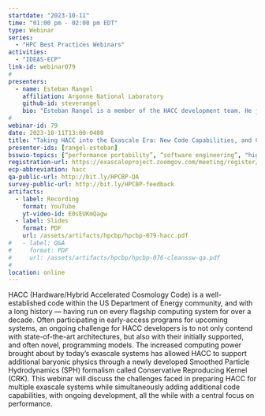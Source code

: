 ```yaml
---
startdate: "2023-10-11"
time: "01:00 pm - 02:00 pm EDT"
type: Webinar
series:
  - "HPC Best Practices Webinars"
activities:
  - "IDEAS-ECP"
link-id: webinar079
#
presenters:
  - name: Esteban Rangel
    affiliation: Argonne National Laboratory
    github-id: steverangel
    bio: "Esteban Rangel is a member of the HACC development team. He joined the Computational Science (CPS) division at Argonne National Laboratory as an Assistant Computational Scientist in 2021. Prior to joining CPS, he was a postdoctoral researcher at the Argonne Leadership Computing Facility (ALCF) working on porting HACC’s hydrodynamics solvers to the Aurora supercomputer. He began contributing to the HACC codebase as a Ph.D. student at Northwestern University, where much of the work towards his thesis was designing and implementing scalable analysis software for N-body cosmological simulations."
#
webinar-id: 79
date: 2023-10-11T13:00-0400
title: "Taking HACC into the Exascale Era: New Code Capabilities, and Challenges"
presenter-ids: [rangel-esteban]
bsswio-topics: [“performance portability”, “software engineering”, "high-performance computing (hpc)", "performance at leadership computing facilities", “online learning”]
registration-url: https://exascaleproject.zoomgov.com/meeting/register/vJItfuiorj0jEhR5uh36EoYBKMWAqvw3-Sg
ecp-abbreviation: hacc
qa-public-url: http://bit.ly/HPCBP-QA
survey-public-url: http://bit.ly/HPCBP-feedback
artifacts:
  - label: Recording
    format: YouTube
    yt-video-id: E0sEUKmQagw
  - label: Slides
    format: PDF
    url: /assets/artifacts/hpcbp/hpcbp-079-hacc.pdf
#   - label: Q&A
#     format: PDF
#     url: /assets/artifacts/hpcbp/hpcbp-076-cleanssw-qa.pdf
#
location: online
---
```

HACC (Hardware/Hybrid Accelerated Cosmology Code) is a well-established code within the US Department of Energy community, and with a long history — having run on every flagship computing system for over a decade. Often participating in early-access programs for upcoming systems, an ongoing challenge for HACC developers is to not only contend with state-of-the-art architectures, but also with their initially supported, and often novel, programming models. The increased computing power brought about by today’s exascale systems has allowed HACC to support additional baryonic physics through a newly developed Smoothed Particle Hydrodynamics (SPH) formalism called Conservative Reproducing Kernel (CRK). This webinar will discuss the challenges faced in preparing HACC for multiple exascale systems while simultaneously adding additional code capabilities, with ongoing development, all the while with a central focus on performance.
